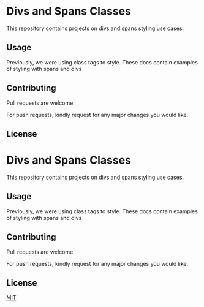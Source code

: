 # Divs and Spans Classes

This repository contains projects on divs and spans styling use cases.

## Usage

Previously, we were using class tags to style. These docs contain examples of styling with spans and divs


## Contributing

Pull requests are welcome. 

For push requests, kindly request for any major changes you would like.

## License
# Divs and Spans Classes

This repository contains projects on divs and spans styling use cases.

## Usage

Previously, we were using class tags to style. These docs contain examples of styling with spans and divs


## Contributing

Pull requests are welcome. 

For push requests, kindly request for any major changes you would like.

## License

[MIT](https://choosealicense.com/licenses/mit/)